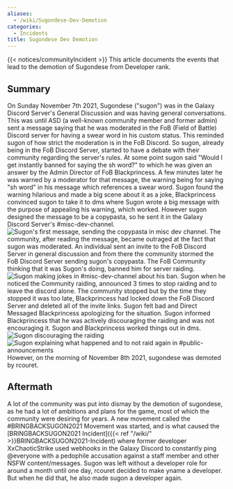 ```yaml
---
aliases:
  - /wiki/Sugondese-Dev-Demotion
categories:
  - Incidents
title: Sugondese Dev Demotion
---
```


{{< notices/communityIncident >}} This article documents the events that lead to the demotion of Sugondese from Developer rank.

## Summary

On Sunday November 7th 2021, Sugondese ("sugon") was in the Galaxy Discord Server's General Discussion and was having general conversations. This was until ASD (a well-known community member and former admin) sent a message saying that he was moderated in the FoB (Field of Battle) Discord server for having a swear word in his custom status. This reminded sugon of how strict the moderation is in the FoB Discord. So sugon, already being in the FoB Discord Server, started to have a debate with their community regarding the server's rules. At some point sugon said "Would I get instantly banned for saying the sh word?" to which he was given an answer by the Admin Director of FoB Blackprincess. A few minutes later he was warned by a moderator for that message, the warning being for saying "sh word" in his message which references a swear word. Sugon found the warning hilarious and made a big scene about it as a joke, Blackprincess convinced sugon to take it to dms where Sugon wrote a big message with the purpose of appealing his warning, which worked. However sugon designed the message to be a copypasta, so he sent it in the Galaxy Discord Server's #misc-dev-channel. ![Sugon's first message, sending the copypasta in
misc dev
channel.](Sugon_misc_dev_channel_message_1.png "Sugon's first message, sending the copypasta in misc dev channel.") The community, after reading the message, became outraged at the fact that sugon was moderated. An individual sent an invite to the FoB Discord Server in general discussion and from there the community stormed the FoB Discord Server sending sugon's copypasta. The FoB Community thinking that it was Sugon's doing, banned him for server raiding. ![Sugon making jokes in #misc-dev-channel about his
ban.](Sugon_misc_dev_channel_message_2.png "Sugon making jokes in #misc-dev-channel about his ban.") Sugon when he noticed the Community raiding, announced 3 times to stop raiding and to leave the discord alone. The community stopped but by the time they stopped it was too late, Blackprincess had locked down the FoB Discord Server and deleted all of the invite links. Sugon felt bad and Direct Messaged Blackprincess apologizing for the situation. Sugon informed Blackprincess that he was actively discouraging the raiding and was not encouraging it. Sugon and Blackprincess worked things out in dms. ![Sugon discouraging the
raiding](Sugon_misc_dev_channel_message_3.png "Sugon discouraging the raiding") ![Sugon explaining what happened and to not raid again in
#public-announcements](Sugon_misc_dev_channel_message_4.png "Sugon explaining what happened and to not raid again in #public-announcements") However, on the morning of November 8th 2021, sugondese was demoted by rcouret.

## Aftermath

A lot of the community was put into dismay by the demotion of sugondese, as he had a lot of ambitions and plans for the game, most of which the community were desiring for years. A new movement called the #BRINGBACKSUGON2021 Movement was started, and is what caused the [BRINGBACKSUGON2021 Incident]({{< ref "/wiki/" >}}BRINGBACKSUGON2021-Incident) where former developer XxChaoticStrike used webhooks in the Galaxy Discord to constantly ping @everyone with a pedophile accusation against a staff member and other NSFW content/messages. Sugon was left without a developer role for around a month until one day, rcouret decided to make yname a developer. But when he did that, he also made sugon a developer again.
